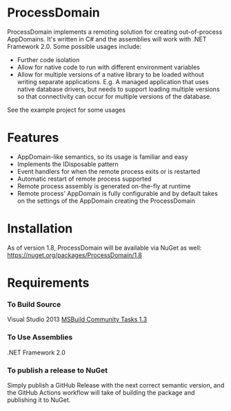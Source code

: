 # ProcessDomain

ProcessDomain implements a remoting solution for creating out-of-process AppDomains. It's written in C# and the assemblies will work with .NET Framework 2.0. Some possible usages include:
* Further code isolation
* Allow for native code to run with different environment variables
* Allow for multiple versions of a native library to be loaded without writing separate applications. E.g. A managed application that uses native database drivers, but needs to support loading multiple versions so that connectivity can occur for multiple versions of the database.

See the example project for some usages

# Features

* AppDomain-like semantics, so its usage is familiar and easy
* Implements the IDisposable pattern
* Event handlers for when the remote process exits or is restarted
* Automatic restart of remote process supported
* Remote process assembly is generated on-the-fly at runtime
* Remote process' AppDomain is fully configurable and by default takes on the settings of the AppDomain creating the ProcessDomain

# Installation

As of version 1.8, ProcessDomain will be available via NuGet as well: https://nuget.org/packages/ProcessDomain/1.8

# Requirements

### To Build Source

Visual Studio 2013
[MSBuild Community Tasks 1.3](http://msbuildtasks.tigris.org/MSBuild.Community.Tasks.Nightly.msi)

### To Use Assemblies
.NET Framework 2.0

### To publish a release to NuGet

Simply publish a GitHub Release with the next correct semantic version, and the GitHub Actions workflow will take of building the package and publishing it to NuGet.
